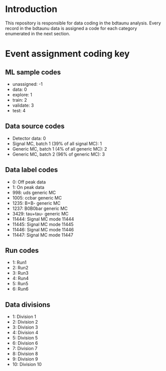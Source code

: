 # Introduction
This repository is responsible for data coding in the bdtaunu analysis. Every record in the bdtaunu data is assigned a code for each category enumerated in the next section.

# Event assignment coding key

## ML sample codes
+ unassigned: -1
+ data: 0
+ explore: 1
+ train: 2
+ validate: 3
+ test: 4

## Data source codes
+ Detector data: 0
+ Signal MC, batch 1 (39% of all signal MC): 1
+ Generic MC, batch 1 (4% of all generic MC): 2
+ Generic MC, batch 2 (96% of generic MC): 3

## Data label codes
+ 0: Off peak data
+ 1: On peak data
+ 998: uds generic MC
+ 1005: ccbar generic MC
+ 1235: B+B- generic MC
+ 1237: B0B0bar generic MC
+ 3429: tau+tau- generic MC
+ 11444: Signal MC mode 11444
+ 11445: Signal MC mode 11445
+ 11446: Signal MC mode 11446
+ 11447: Signal MC mode 11447

## Run codes
+ 1: Run1
+ 2: Run2
+ 3: Run3
+ 4: Run4
+ 5: Run5
+ 6: Run6

## Data divisions
+ 1: Division 1
+ 2: Division 2
+ 3: Division 3
+ 4: Division 4
+ 5: Division 5
+ 6: Division 6
+ 7: Division 7
+ 8: Division 8
+ 9: Division 9
+ 10: Division 10
